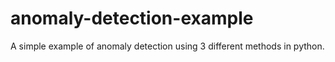 # anomaly-detection-example
A simple example of anomaly detection using 3 different methods in python.
